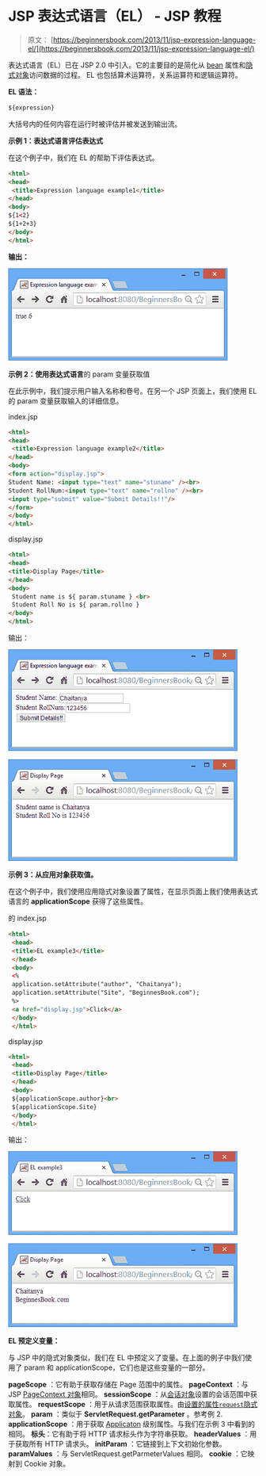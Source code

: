 # JSP 表达式语言（EL） - JSP 教程

> 原文： [https://beginnersbook.com/2013/11/jsp-expression-language-el/](https://beginnersbook.com/2013/11/jsp-expression-language-el/)

表达式语言（EL）已在 JSP 2.0 中引入。它的主要目的是简化从 [bean](https://beginnersbook.com/2013/11/jsp-usebean-setproperty-getproperty-action-tags/) 属性和[隐式对象](https://beginnersbook.com/2013/11/jsp-implicit-objects/ "Implicit objects")访问数据的过程。 EL 也包括算术运算符，关系运算符和逻辑运算符。

**EL 语法：**

```html
${expression}
```

大括号内的任何内容在运行时被评估并被发送到输出流。

**示例 1：表达式语言评估表达式**

在这个例子中，我们在 EL 的帮助下评估表达式。

```html
<html> 
<head>
 <title>Expression language example1</title>
</head>
<body> 
${1<2}
${1+2+3}
</body> 
</html>
```

**输出：**

![EL-example1](img/9c9ccd5a38aff4425433926d29b4970c.jpg)

**示例 2：使用表达式语言**的 param 变量获取值

在此示例中，我们提示用户输入名称和卷号。在另一个 JSP 页面上，我们使用 EL 的 param 变量获取输入的详细信息。

index.jsp

```html
<html> 
<head>
 <title>Expression language example2</title>
</head>
<body> 
<form action="display.jsp"> 
Student Name: <input type="text" name="stuname" /><br>
Student RollNum:<input type="text" name="rollno" /><br>
<input type="submit" value="Submit Details!!"/> 
</form> 
</body> 
</html>
```

display.jsp

```html
<html>
<head>
<title>Display Page</title>
</head>
<body>
 Student name is ${ param.stuname } <br>
 Student Roll No is ${ param.rollno }
</body>
</html>
```

输出：

![EL-example2](img/a8a76a273da3e76e646bec2f1e5b5800.jpg)

![Expression-lang-example2](img/1cd2ab3cd1a8b84c3cc207b5d767772d.jpg)

**示例 3：从应用对象获取值。**

在这个例子中，我们使用应用隐式对象设置了属性，在显示页面上我们使用表达式语言的 **applicationScope** 获得了这些属性。

的 index.jsp

```html
<html>
 <head>
 <title>EL example3</title>
 </head>
 <body>
 <%
 application.setAttribute("author", "Chaitanya");
 application.setAttribute("Site", "BeginnesBook.com");
 %>
 <a href="display.jsp">Click</a>
 </body>
 </html>
```

display.jsp

```html
<html>
 <head>
 <title>Display Page</title>
 </head>
 <body>
 ${applicationScope.author}<br>
 ${applicationScope.Site}
 </body>
 </html>
```

输出：

![Expression-lang-example3](img/623e07a80b3eede04471dbcf846dadb8.jpg)

![EL-example3](img/24aecd33192f868d4ea1e42c36d15b7f.jpg)

**EL 预定义变量：**

与 JSP 中的隐式对象类似，我们在 EL 中预定义了变量。在上面的例子中我们使用了 param 和 applicationScope，它们也是这些变量的一部分。

**pageScope** ：它有助于获取存储在 Page 范围中的属性。
**pageContext** ：与 JSP [PageContext 对象](https://beginnersbook.com/2013/11/jsp-implicit-object-pagecontext-with-examples/)相同。
**sessionScope** ：从[会话对象](https://beginnersbook.com/2013/11/jsp-implicit-object-session-with-examples/)设置的会话范围中获取属性。
**requestScope** ：用于从请求范围获取属性。由[设置的属性`request`隐式对象](https://beginnersbook.com/2013/11/jsp-implicit-object-request-with-examples/)。
**param** ：类似于 **ServletRequest.getParameter** 。参考例 2\.
**applicationScope** ：用于获取 [Applicaton](https://beginnersbook.com/2013/11/jsp-implicit-object-application-with-examples/) 级别属性。与我们在示例 3 中看到的相同。
**标头**：它有助于将 HTTP 请求标头作为字符串获取。
**headerValues** ：用于获取所有 HTTP 请求头。
**initParam** ：它链接到上下文初始化参数。
**paramValues** ：与 ServletRequest.getParmeterValues 相同。
**cookie** ：它映射到 Cookie 对象。